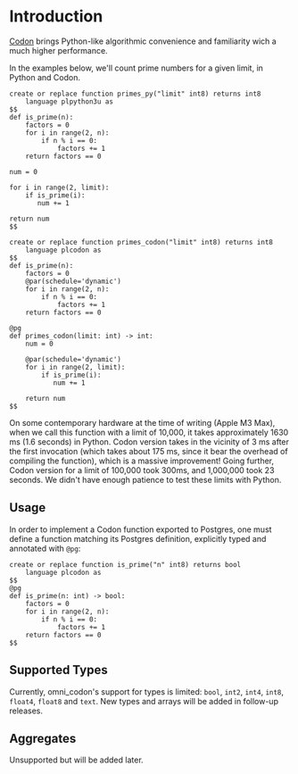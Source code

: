 # Introduction

[Codon](https://exaloop.io) brings Python-like algorithmic convenience and familiarity wich a much higher performance.

In the examples below, we'll count prime numbers for a given limit, in Python and Codon.

```postgresql
create or replace function primes_py("limit" int8) returns int8
    language plpython3u as
$$
def is_prime(n):
    factors = 0
    for i in range(2, n):
        if n % i == 0:
            factors += 1
    return factors == 0
    
num = 0

for i in range(2, limit):
    if is_prime(i):
       num += 1
       
return num
$$
```

```postgresql
create or replace function primes_codon("limit" int8) returns int8
    language plcodon as
$$
def is_prime(n):
    factors = 0
    @par(schedule='dynamic')
    for i in range(2, n):
        if n % i == 0:
            factors += 1
    return factors == 0

@pg
def primes_codon(limit: int) -> int: 
    num = 0

    @par(schedule='dynamic')
    for i in range(2, limit):
        if is_prime(i):
           num += 1
           
    return num
$$
```

On some contemporary hardware at the time of writing (Apple M3 Max), when we call this function with a limit of 10,000,
it takes approximately 1630 ms (1.6 seconds) in Python. Codon version takes in the vicinity of 3 ms after the first
invocation (which takes about 175 ms, since it bear the overhead of compiling the function), which is a massive
improvement! Going further, Codon version for a limit of 100,000 took 300ms, and 1,000,000 took 23 seconds. We didn't
have enough patience to test these limits with Python.

## Usage

In order to implement a Codon function exported to Postgres, one must define a function matching its Postgres
definition, explicitly typed and annotated with `@pg`:

```postgresql
create or replace function is_prime("n" int8) returns bool
    language plcodon as
$$
@pg
def is_prime(n: int) -> bool:
    factors = 0
    for i in range(2, n):
        if n % i == 0:
            factors += 1
    return factors == 0
$$
```

## Supported Types

Currently, omni_codon's support for types is limited: `bool`, `int2`, `int4`, `int8`, `float4`, `float8` and `text`. New
types and arrays will be added in follow-up releases.

## Aggregates

Unsupported but will be added later.
